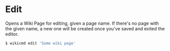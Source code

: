 # Edit

Opens a Wiki Page for editing, given a page name. If there's no page with the given name, a new one will be created once you've saved and exited the editor.

```sh
$ wikicmd edit 'Some wiki page'
```
